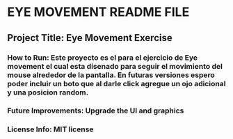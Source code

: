 # EYE MOVEMENT README FILE
## Project Title: Eye Movement Exercise
### How to Run: Este proyecto es el para el ejercicio de Eye movement el cual esta disenado para seguir el movimiento del mouse alrededor de la pantalla. En futuras versiones espero poder incluir un boto que al darle click agregue un ojo adicional y una posicion random.
### Future Improvements: Upgrade the UI and graphics
### License Info: MIT license

